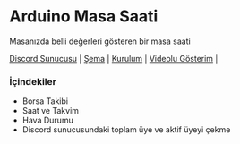 # Arduino Masa Saati
Masanızda belli değerleri gösteren bir masa saati

[Discord Sunucusu](https://discord.gg/codare) |
[Şema](http://johnny-five.io/api/lcd/#component-initialization)  |
[Kurulum](http://johnny-five.io/platform-support/)  |
[Videolu Gösterim](https://youtu.be/noNXJEm47AI) |

### İçindekiler

- Borsa Takibi
- Saat ve Takvim
- Hava Durumu
- Discord sunucusundaki toplam üye ve aktif üyeyi çekme
